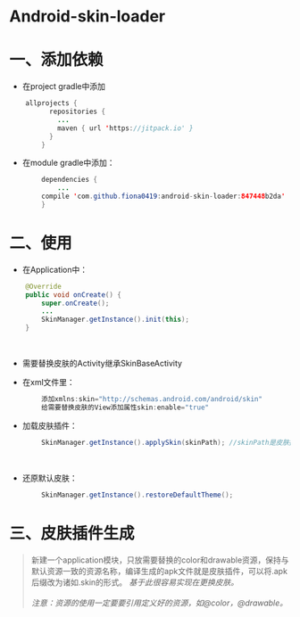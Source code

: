 # Android-skin-loader

一、添加依赖
===

*  在project gradle中添加 

~~~java
    allprojects {
          repositories {
            ...
            maven { url 'https://jitpack.io' }
          }
        }
~~~
	
	
* 在module gradle中添加：  
~~~java
        dependencies {
            ...
	    compile 'com.github.fiona0419:android-skin-loader:847448b2da'
        }
~~~

二、使用
===

* 在Application中：  
~~~java
    @Override
    public void onCreate() {
        super.onCreate();
        ...
        SkinManager.getInstance().init(this);
    }
~~~
    
* 需要替换皮肤的Activity继承SkinBaseActivity

* 在xml文件里：
~~~java
        添加xmlns:skin="http://schemas.android.com/android/skin"
        给需要替换皮肤的View添加属性skin:enable="true"
~~~

* 加载皮肤插件：  
~~~java
        SkinManager.getInstance().applySkin(skinPath); //skinPath是皮肤插件的文件路径
~~~
        
* 还原默认皮肤：  
~~~java
        SkinManager.getInstance().restoreDefaultTheme();
~~~
	
三、皮肤插件生成
===
> 新建一个application模块，只放需要替换的color和drawable资源，保持与默认资源一致的资源名称，编译生成的apk文件就是皮肤插件，可以将.apk后缀改为诸如.skin的形式。
*基于此很容易实现在更换皮肤。* <br><br>
> *注意：资源的使用一定要要引用定义好的资源，如@color，@drawable。*
